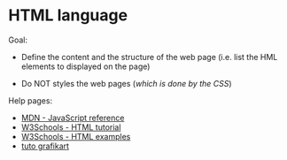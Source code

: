 # HTML language

Goal: 
* Define the content and the structure of the web page (i.e. list the HML elements to displayed on the page)

* Do NOT styles the web pages (*which is done by the CSS*)

Help pages:

* [MDN - JavaScript reference](https://developer.mozilla.org/fr/docs/Web/HTML)
* [W3Schools - HTML tutorial](https://www.w3schools.com/html/default.asp)
* [W3Schools - HTML examples](https://www.w3schools.com/html/html_examples.asp)
* [tuto grafikart](https://www.youtube.com/playlist?list=PLjwdMgw5TTLUeixVGPNl1uZNeJy4UY6qX)
